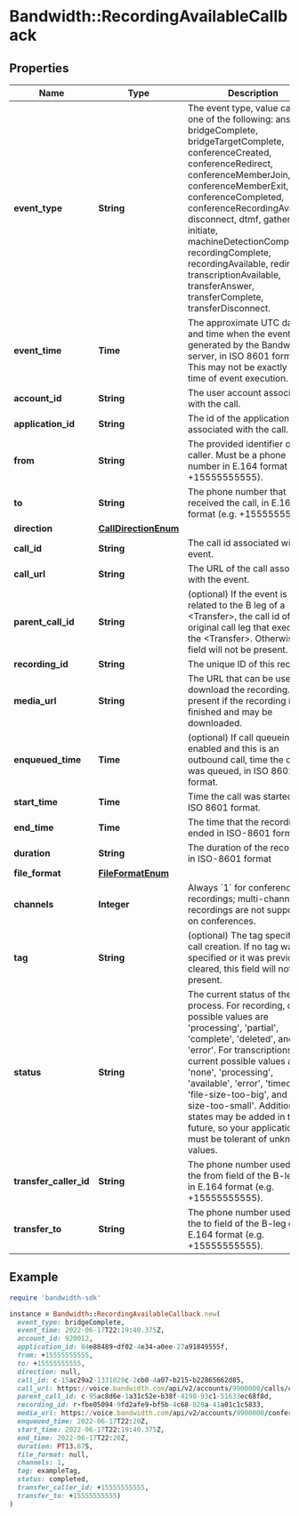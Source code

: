 # Bandwidth::RecordingAvailableCallback

## Properties

| Name | Type | Description | Notes |
| ---- | ---- | ----------- | ----- |
| **event_type** | **String** | The event type, value can be one of the following: answer, bridgeComplete, bridgeTargetComplete, conferenceCreated, conferenceRedirect, conferenceMemberJoin, conferenceMemberExit, conferenceCompleted, conferenceRecordingAvailable, disconnect, dtmf, gather, initiate, machineDetectionComplete, recordingComplete, recordingAvailable, redirect, transcriptionAvailable, transferAnswer, transferComplete, transferDisconnect. | [optional] |
| **event_time** | **Time** | The approximate UTC date and time when the event was generated by the Bandwidth server, in ISO 8601 format. This may not be exactly the time of event execution. | [optional] |
| **account_id** | **String** | The user account associated with the call. | [optional] |
| **application_id** | **String** | The id of the application associated with the call. | [optional] |
| **from** | **String** | The provided identifier of the caller. Must be a phone number in E.164 format (e.g. +15555555555). | [optional] |
| **to** | **String** | The phone number that received the call, in E.164 format (e.g. +15555555555). | [optional] |
| **direction** | [**CallDirectionEnum**](CallDirectionEnum.md) |  | [optional] |
| **call_id** | **String** | The call id associated with the event. | [optional] |
| **call_url** | **String** | The URL of the call associated with the event. | [optional] |
| **parent_call_id** | **String** | (optional) If the event is related to the B leg of a &lt;Transfer&gt;, the call id of the original call leg that executed the &lt;Transfer&gt;. Otherwise, this field will not be present. | [optional] |
| **recording_id** | **String** | The unique ID of this recording | [optional] |
| **media_url** | **String** | The URL that can be used to download the recording. Only present if the recording is finished and may be downloaded. | [optional] |
| **enqueued_time** | **Time** | (optional) If call queueing is enabled and this is an outbound call, time the call was queued, in ISO 8601 format. | [optional] |
| **start_time** | **Time** | Time the call was started, in ISO 8601 format. | [optional] |
| **end_time** | **Time** | The time that the recording ended in ISO-8601 format | [optional] |
| **duration** | **String** | The duration of the recording in ISO-8601 format | [optional] |
| **file_format** | [**FileFormatEnum**](FileFormatEnum.md) |  | [optional] |
| **channels** | **Integer** | Always &#x60;1&#x60; for conference recordings; multi-channel recordings are not supported on conferences. | [optional] |
| **tag** | **String** | (optional) The tag specified on call creation. If no tag was specified or it was previously cleared, this field will not be present. | [optional] |
| **status** | **String** | The current status of the process. For recording, current possible values are &#39;processing&#39;, &#39;partial&#39;, &#39;complete&#39;, &#39;deleted&#39;, and &#39;error&#39;. For transcriptions, current possible values are &#39;none&#39;, &#39;processing&#39;, &#39;available&#39;, &#39;error&#39;, &#39;timeout&#39;, &#39;file-size-too-big&#39;, and &#39;file-size-too-small&#39;. Additional states may be added in the future, so your application must be tolerant of unknown values. | [optional] |
| **transfer_caller_id** | **String** | The phone number used as the from field of the B-leg call, in E.164 format (e.g. +15555555555). | [optional] |
| **transfer_to** | **String** | The phone number used as the to field of the B-leg call, in E.164 format (e.g. +15555555555). | [optional] |

## Example

```ruby
require 'bandwidth-sdk'

instance = Bandwidth::RecordingAvailableCallback.new(
  event_type: bridgeComplete,
  event_time: 2022-06-17T22:19:40.375Z,
  account_id: 920012,
  application_id: 04e88489-df02-4e34-a0ee-27a91849555f,
  from: +15555555555,
  to: +15555555555,
  direction: null,
  call_id: c-15ac29a2-1331029c-2cb0-4a07-b215-b22865662d85,
  call_url: https://voice.bandwidth.com/api/v2/accounts/9900000/calls/c-15ac29a2-1331029c-2cb0-4a07-b215-b22865662d85,
  parent_call_id: c-95ac8d6e-1a31c52e-b38f-4198-93c1-51633ec68f8d,
  recording_id: r-fbe05094-9fd2afe9-bf5b-4c68-820a-41a01c1c5833,
  media_url: https://voice.bandwidth.com/api/v2/accounts/9900000/conferences/conf-fe23a767-a75a5b77-20c5-4cca-b581-cbbf0776eca9/recordings/r-fbe05094-9fd2afe9-bf5b-4c68-820a-41a01c1c5833/media,
  enqueued_time: 2022-06-17T22:20Z,
  start_time: 2022-06-17T22:19:40.375Z,
  end_time: 2022-06-17T22:20Z,
  duration: PT13.67S,
  file_format: null,
  channels: 1,
  tag: exampleTag,
  status: completed,
  transfer_caller_id: +15555555555,
  transfer_to: +15555555555)
)
```

